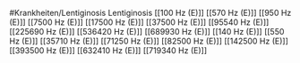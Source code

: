 #Krankheiten/Lentiginosis
Lentiginosis
[[100 Hz (E)]]
[[570 Hz (E)]]
[[950 Hz (E)]]
[[7500 Hz (E)]]
[[17500 Hz (E)]]
[[37500 Hz (E)]]
[[95540 Hz (E)]]
[[225690 Hz (E)]]
[[536420 Hz (E)]]
[[689930 Hz (E)]]
[[140 Hz (E)]]
[[550 Hz (E)]]
[[35710 Hz (E)]]
[[71250 Hz (E)]]
[[82500 Hz (E)]]
[[142500 Hz (E)]]
[[393500 Hz (E)]]
[[632410 Hz (E)]]
[[719340 Hz (E)]]